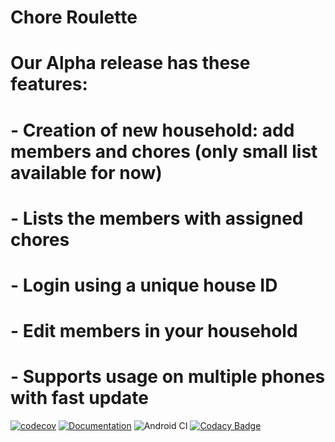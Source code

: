 # Chore Roulette
# Our Alpha release has these features:
# - Creation of new household: add members and chores (only small list available for now)
# - Lists the members with assigned chores
# - Login using a unique house ID
# - Edit members in your household
# - Supports usage on multiple phones with fast update

[![codecov](https://codecov.io/gh/hookleon/ChoreRoulette/branch/master/graph/badge.svg)](https://codecov.io/gh/hookleon/ChoreRoulette)
[![Documentation](https://codedocs.xyz/hookleon/ChoreApp.svg)](https://codedocs.xyz/hookleon/ChoreApp/)
![Android CI](https://github.com/hookleon/ChoreRoulette/workflows/Android%20CI/badge.svg?branch=master)
[![Codacy Badge](https://app.codacy.com/project/badge/Grade/20842fab889d4bd48d0d7c0cf8dba96e)](https://www.codacy.com/manual/hookleon/ChoreRoulette?utm_source=github.com&amp;utm_medium=referral&amp;utm_content=hookleon/ChoreRoulette&amp;utm_campaign=Badge_Grade)

